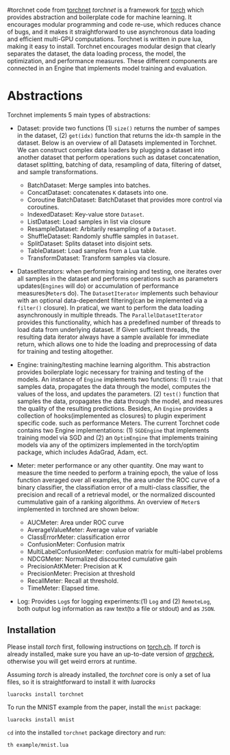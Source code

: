 #torchnet code from [torchnet](https://github.com/torchnet/torchnet)
*torchnet* is a framework for [torch](http://torch.ch) which provides abstraction and boilerplate code for machine learning. It encourages modular programming and code re-use, which reduces chance of bugs, and it makes it straightforward to use asynchronous data loading and efficient multi-GPU computations. Torchnet is written in pure lua, making it easy to install.
Torchnet encourages modular design that clearly separates the dataset, the data loading process, the model, the optimization, and performance measures. These different components are connected in an Engine that implements model training and evaluation.

# Abstractions 
Torchnet implements 5 main types of abstractions:
  - Dataset: provide two functions (1) `size()` returns the number of sampes in the dataset, (2) `get(idx)` function that returns the idx-th sample in the dataset. Below is an overview of all Datasets implemented in Torchnet. We can construct complex data loaders by plugging a dataset into another dataset that perform operations such as dataset concatenation, dataset splitting, batching of data, resampling of data, filtering of datset, and sample transformations.
    - BatchDataset: Merge samples into batches.
    - ConcatDataset: concatenates `K` datasets into one.
    - Coroutine BatchDataset:  BatchDataset that provides more control via coroutines.
    - IndexedDataset: Key-value store `Dataset`.
    - ListDataset: Load samples in list via closure
    - ResampleDataset: Arbitarily resampling of a `Dataset`. 
    - ShuffleDataset: Randomly shuffle samples in  `Dataset`.
    - SplitDataset: Splits dataset into disjoint sets.
    - TableDataset: Load samples from a Lua table.
    - TransformDataset: Transform samples via closure. 

  - DatasetIterators: when performing training and testing, one iterates over all samples in the dataset and performs operations such as parameters updates(`Engines` will do) or accumulation of performance measures(`Meter`s do).  The `DatasetIterator` implements such behaviour with an optional data-dependent filtering(can be implemented via a `filter()` closure). In pratical, we want to perform the data loading asynchronously in multiple threads. The `ParallelDatasetIterator` provides this functionality, which has a predefined number of threads to load data from underlying dataset. If Given suffcient threads, the resulting data iterator always have a sample available for immediate return, which allows one to hide the loading and preprocessing of data for training and testing altogether. 
  - Engine: training/testing machine learning algorithm. This abstraction provides boilerplate logic necessary for training and testing of the models. An instance of `Engine` implements two functions: (1) `train()` that samples data, propagates the data through the model, computes the values of the loss, and updates the parameters. (2) `test()` function that samples the data, propagates the data through the model, and measures the quality of the resulting predictions.  Besides, An `Engine` provides a collection of hooks(implemented as closures)  to plugin experiment specific code. such as performance Meters.  The current Torchnet code contains two Engine implementations: (1) `SGDEngine` that implements training model via SGD and (2) an `OptimEngine` that implements training models via any of the optimizers implemented in the torch/optim package, which includes AdaGrad, Adam, ect. 
  - Meter: meter performance or any other quantity. One may want to measure the time needed to perform a training epoch, the value of loss function averaged over all examples, the area under the ROC curve of a binary classifier, the classifiation error of a multi-class classifier, the precision and recall of a retrieval model, or the normalized discounted cummulative gain of a ranking algorithms. An overview of `Meter`s implemented in torchned are shown below:
      - AUCMeter: Area under ROC curve
      - AverageValueMeter: Average value of variable
      - ClassErrorMeter: classification error 
      - ConfusionMeter: Confusion matrix 
      - MultiLabelConfusionMeter: confusion matrix for multi-label problems 
      - NDCGMeter: Normalized discounted cumulative gain
      - PrecisionAtKMeter: Precision at K
      - PrecisionMeter: Precision at threshold
      - RecallMeter: Recall at threshold.
      - TimeMeter: Elapsed time. 
  - Log: Provides `Log`s for logging experiments:(1) `Log` and (2) `RemoteLog`, both output log information as raw text(to a file or stdout) and as `JSON`.  


## Installation

Please install *torch* first, following instructions on
[torch.ch](http://torch.ch/docs/getting-started.html).  If *torch* is
already installed, make sure you have an up-to-date version of
[*argcheck*](https://github.com/torch/argcheck), otherwise you will get
weird errors at runtime.

Assuming *torch* is already installed, the *torchnet* core is only a set of
lua files, so it is straightforward to install it with *luarocks*
```
luarocks install torchnet
```

To run the MNIST example from the paper, install the `mnist` package:
```
luarocks install mnist
```

`cd` into the installed `torchnet` package directory and run:
```
th example/mnist.lua
```
